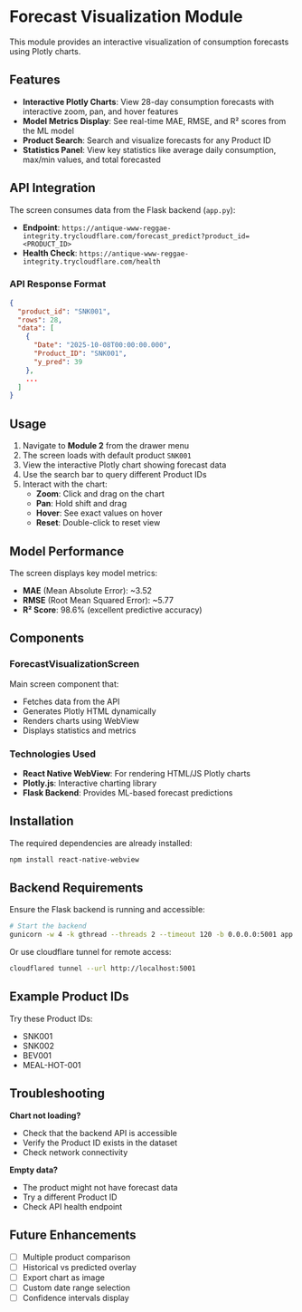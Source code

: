 # Forecast Visualization Module

This module provides an interactive visualization of consumption forecasts using Plotly charts.

## Features

- **Interactive Plotly Charts**: View 28-day consumption forecasts with interactive zoom, pan, and hover features
- **Model Metrics Display**: See real-time MAE, RMSE, and R² scores from the ML model
- **Product Search**: Search and visualize forecasts for any Product ID
- **Statistics Panel**: View key statistics like average daily consumption, max/min values, and total forecasted

## API Integration

The screen consumes data from the Flask backend (`app.py`):

- **Endpoint**: `https://antique-www-reggae-integrity.trycloudflare.com/forecast_predict?product_id=<PRODUCT_ID>`
- **Health Check**: `https://antique-www-reggae-integrity.trycloudflare.com/health`

### API Response Format

```json
{
  "product_id": "SNK001",
  "rows": 28,
  "data": [
    {
      "Date": "2025-10-08T00:00:00.000",
      "Product_ID": "SNK001",
      "y_pred": 39
    },
    ...
  ]
}
```

## Usage

1. Navigate to **Module 2** from the drawer menu
2. The screen loads with default product `SNK001`
3. View the interactive Plotly chart showing forecast data
4. Use the search bar to query different Product IDs
5. Interact with the chart:
   - **Zoom**: Click and drag on the chart
   - **Pan**: Hold shift and drag
   - **Hover**: See exact values on hover
   - **Reset**: Double-click to reset view

## Model Performance

The screen displays key model metrics:
- **MAE** (Mean Absolute Error): ~3.52
- **RMSE** (Root Mean Squared Error): ~5.77
- **R² Score**: 98.6% (excellent predictive accuracy)

## Components

### ForecastVisualizationScreen
Main screen component that:
- Fetches data from the API
- Generates Plotly HTML dynamically
- Renders charts using WebView
- Displays statistics and metrics

### Technologies Used
- **React Native WebView**: For rendering HTML/JS Plotly charts
- **Plotly.js**: Interactive charting library
- **Flask Backend**: Provides ML-based forecast predictions

## Installation

The required dependencies are already installed:
```bash
npm install react-native-webview
```

## Backend Requirements

Ensure the Flask backend is running and accessible:
```bash
# Start the backend
gunicorn -w 4 -k gthread --threads 2 --timeout 120 -b 0.0.0.0:5001 app:app
```

Or use cloudflare tunnel for remote access:
```bash
cloudflared tunnel --url http://localhost:5001
```

## Example Product IDs

Try these Product IDs:
- SNK001
- SNK002
- BEV001
- MEAL-HOT-001

## Troubleshooting

**Chart not loading?**
- Check that the backend API is accessible
- Verify the Product ID exists in the dataset
- Check network connectivity

**Empty data?**
- The product might not have forecast data
- Try a different Product ID
- Check API health endpoint

## Future Enhancements

- [ ] Multiple product comparison
- [ ] Historical vs predicted overlay
- [ ] Export chart as image
- [ ] Custom date range selection
- [ ] Confidence intervals display

